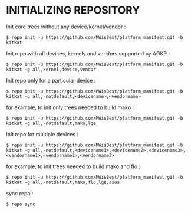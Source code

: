 INITIALIZING REPOSITORY
=======================

Init core trees without any device/kernel/vendor :

    $ repo init -u https://github.com/MWisBest/platform_manifest.git -b kitkat

Init repo with all devices, kernels and vendors supported by AOKP :

    $ repo init -u https://github.com/MWisBest/platform_manifest.git -b kitkat -g all,kernel,device,vendor

Init repo only for a particular device :

    $ repo init -u https://github.com/MWisBest/platform_manifest.git -b kitkat -g all,-notdefault,<devicename>,<vendorname>

for example, to init only trees needed to build mako :

    $ repo init -u https://github.com/MWisBest/platform_manifest.git -b kitkat -g all,-notdefault,mako,lge

Init repo for multiple devices :

    $ repo init -u https://github.com/MWisBest/platform_manifest.git -b kitkat -g all,-notdefault,<devicename1>,<devicename2>,<devicename3>,<vendorname1>,<vendorname2>,<vendorname3>

for example, to init trees needed to build mako and flo :

    $ repo init -u https://github.com/MWisBest/platform_manifest.git -b kitkat -g all,-notdefault,mako,flo,lge,asus


sync repo :

    $ repo sync
